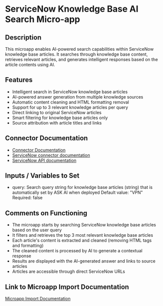 # ServiceNow Knowledge Base AI Search Micro-app

## Description
This microapp enables AI-powered search capabilities within ServiceNow knowledge base articles. It searches through knowledge base content, retrieves relevant articles, and generates intelligent responses based on the article contents using AI.

## Features
- Intelligent search in ServiceNow knowledge base articles
- AI-powered answer generation from multiple knowledge sources
- Automatic content cleaning and HTML formatting removal
- Support for up to 3 relevant knowledge articles per query
- Direct linking to original ServiceNow articles
- Smart filtering for knowledge base articles only
- Source attribution with article titles and links

## Connector Documentation
- [Connector Documentation](https://docs.lumapps.com/docs/admin-l4430581765424978extensions)
- [ServiceNow connector documentation](https://docs.lumapps.com/docs/ls/content/4743652518001693/docs/admin-administration-landing/admin-l6088963918247602/admin-l9650191038731043extensions/admin-l43084339674928007extensions/admin-l709725510492807extensions)
- [ServiceNow API documentation](https://www.servicenow.com/docs/bundle/yokohama-api-reference/page/build/applications/concept/api-rest.html)

## Inputs / Variables to Set
- query: Search query string for knowledge base articles (string) that is automatically set by ASK AI when deployed
  Default value: "VPN"
  Required: false

## Comments on Functioning
- The microapp starts by searching ServiceNow knowledge base articles based on the user query
- It filters and retrieves the top 3 most relevant knowledge base articles
- Each article's content is extracted and cleaned (removing HTML tags and formatting)
- The cleaned content is processed by AI to generate a contextual response
- Results are displayed with the AI-generated answer and links to source articles
- Articles are accessible through direct ServiceNow URLs

## Link to Microapp Import Documentation
[Microapp Import Documentation](#)